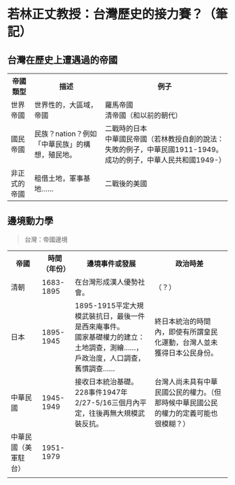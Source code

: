 # 若林正丈教授：台灣歷史的接力賽？（筆記）

## 台灣在歷史上遭遇過的帝國

<table>
  <tr>
    <th>帝國類型</th>
    <th>描述</th>
    <th>例子</th>
  </tr>
  <tr>
    <td>世界帝國</td>
    <td>世界性的，大區域，帝國</td>
    <td>羅馬帝國 <br> 清帝國（和以前的朝代）</td>
  </tr>
  <tr>
    <td>國民帝國</td>
    <td>民族？nation？例如「中華民族」的構想，殖民地。</td>
    <td>二戰時的日本 <br> 中華國民帝國（若林教授自創的說法：失敗的例子，中華民國1911-1949。成功的例子，中華人民共和國1949-）</td>
  </tr>
  <tr>
    <td>非正式的帝國</td>
    <td>租借土地，軍事基地……</td>
    <td>二戰後的美國</td>
  </tr>
</table>


## 邊境動力學

> 台灣：帝國邊境

<table>
  <tr>
    <th>帝國</th>
    <th>時間<br>（年份）</th>
    <th>邊境事件或發展</th>
    <th>政治時差</th>
  </tr>
  <tr>
    <td>清朝</td>
    <td>1683-1895</td>
    <td>在台灣形成漢人優勢社會。</td>
    <td>（？）</td>
  </tr>
  <tr>
    <td>日本</td>
    <td>1895-1945</td>
    <td>1895-1915平定大規模武裝抗日，最後一件是西來庵事件。<br>國家基礎權力的建立：<br>土地調查，測繪……，<br>戶政治度，人口調查，舊慣調查……</td>
    <td>終日本統治的時間內，即使有所謂皇民化運動，台灣人並未獲得日本公民身份。</td>
  </tr>
  <tr>
    <td>中華民國</td>
    <td>1945-1949</td>
    <td>接收日本統治基礎。228事件1947年2/27-5/16三個月內平定，往後再無大規模武裝反抗。</td>
    <td>台灣人尚未具有中華民國公民的權力。（但那時候中華民國公民的權力的定義可能也很模糊？）</td>
  </tr>
  <tr>
    <td>中華民國（美軍駐台）</td>
    <td>1951-1979</td>
    <td></td>
    <td></td>
  </tr>
  <tr>
    <td></td>
    <td></td>
    <td></td>
    <td></td>
  </tr>
</table>